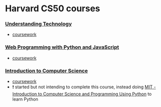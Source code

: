 # Harvard CS50 courses

### [Understanding Technology](https://www.edx.org/course/cs50s-understanding-technology-harvardx-cs50t)    
   - [coursework](https://github.com/jpacsai/Harvard_CS50/tree/master/cs50_UnderstandingTech)
   
### [Web Programming with Python and JavaScript](https://www.edx.org/course/cs50s-web-programming-with-python-and-javascript)
   - [coursework](#)

### [Introduction to Computer Science](https://www.edx.org/course/cs50s-introduction-computer-science-harvardx-cs50x)
   - [coursework](https://github.com/jpacsai/Harvard_CS50/tree/master/cs50)  
   - ❗ started but not intending to complete this course, instead doing [MIT - Introduction to Computer Science and Programming Using Python](https://www.edx.org/course/introduction-to-computer-science-and-programming-using-python) to learn Python
  
